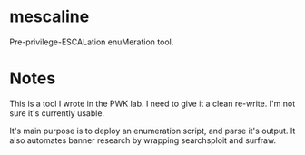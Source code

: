# mescaline
Pre-privilege-ESCALation enuMeration tool.

# Notes
This is a tool I wrote in the PWK lab. I need to give it a clean re-write. I'm not sure it's currently usable.

It's main purpose is to deploy an enumeration script, and parse it's output. It also automates banner research by wrapping searchsploit and surfraw.
